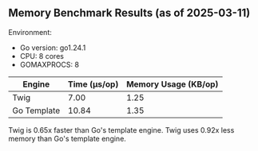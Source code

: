 
## Memory Benchmark Results (as of 2025-03-11)

Environment:
- Go version: go1.24.1
- CPU: 8 cores
- GOMAXPROCS: 8

| Engine      | Time (µs/op) | Memory Usage (KB/op) |
|-------------|--------------|----------------------|
| Twig        | 7.00         | 1.25                 |
| Go Template | 10.84         | 1.35                 |

Twig is 0.65x faster than Go's template engine.
Twig uses 0.92x less memory than Go's template engine.
